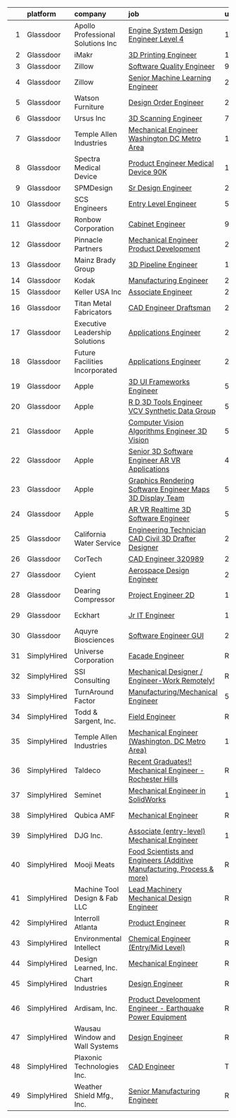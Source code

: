 

|    | platform    | company                            | job                                                                                                                                                                                                                                                                                                                                                                                                                                                                                                                                                                                                                                                                                                                                                                                                                                                                                                                                                                                                                                                                                                                                                                                                                                                                                                                                                                                                               | update_time   | location            |
|---:|:------------|:-----------------------------------|:------------------------------------------------------------------------------------------------------------------------------------------------------------------------------------------------------------------------------------------------------------------------------------------------------------------------------------------------------------------------------------------------------------------------------------------------------------------------------------------------------------------------------------------------------------------------------------------------------------------------------------------------------------------------------------------------------------------------------------------------------------------------------------------------------------------------------------------------------------------------------------------------------------------------------------------------------------------------------------------------------------------------------------------------------------------------------------------------------------------------------------------------------------------------------------------------------------------------------------------------------------------------------------------------------------------------------------------------------------------------------------------------------------------|:--------------|:--------------------|
|  1 | Glassdoor   | Apollo Professional Solutions  Inc | [Engine System Design Engineer   Level 4](https://www.glassdoor.com/partner/jobListing.htm?pos=122&ao=1110586&s=58&guid=000001814742a63db6fc7ac88d8910b2&src=GD_JOB_AD&t=SR&vt=w&ea=1&cs=1_6907c170&cb=1654757959774&jobListingId=1007923837173&cpc=5C70DC7FEE0D01B1&jrtk=3-0-1g53k59j8r0i7801-1g53k59jmj47k800-9cc8684f02e28d04--6NYlbfkN0CAhuD5_VJSGKds9a5niLzxiWOcN_E6D1JakCGF8i00d7F-QBv8m-MLm--V5QlnsBlTqEe5q4wB1Q8lgNSPfhoherc2-sSz5trRBjeEgVZDCs4ScaVYCECG72NB8LsBSHeygEckY1BL4WK6verw6dEyTCDq8vzQ6yGYSRCLk0IXTGUtMDc-0fDnmwokVJxtPszZwQywqmjSJYjTbebVUc7lH-t9c9ME79xTH9VdJ7NcmdeJakIiAL5MFp7CyRYWw5sw5CE21jthu4LI7SEGsy4665DYT-SUduW5TG-DF6DBWjqp-hTE2Xx_thCzfHRzr_0v9DKgQ4FZVsIpuaJ0w8_L91Gxh77JzJ_bKoSMZX1bwe1ObZwCWanGsuUPCqZCFMW64iBGoz7NIPW0zAwQGaP0i_yLGyvQrD71rCS4IqdWk5MMmMd7G4YEfDtvuvt7EwfSwYl2bBgN5aGrxmxjkJ47E3a5d4q0TNdMPxKmJxftVw_bFFAI8A2ITAeJxiWP-CWgPy75zme65AlQvPGHiWKE)                                                                                                                                                                                                                                                                                                                                                                                                                                                                                                                | 1d            | Canoga Park, CA     |
|  2 | Glassdoor   | iMakr                              | [3D Printing Engineer](https://www.glassdoor.com/partner/jobListing.htm?pos=107&ao=1110586&s=58&guid=000001814742a63db6fc7ac88d8910b2&src=GD_JOB_AD&t=SR&vt=w&ea=1&cs=1_fa491a3d&cb=1654757959769&jobListingId=1007923370190&cpc=18E4F2D8CCA3E56E&jrtk=3-0-1g53k59j8r0i7801-1g53k59jmj47k800-09c6de448208198e--6NYlbfkN0Cp_WSJKd_Pz82imZmURPbhd3kYBsiZi4lpMLOH6vOlLMqbuwfEg4rdIwLVDXv7wQuHNay7l-QpVATw0d3KrP1FaWcRrZZo7KVhJQhW81-m-MMfcAf59ZetHKJWxx7h5JI6ZAB2Bz_sejWCa1-Ln4OerU37fCTDWcYdCOhhbBy-E0IeTsST3eS8bG6ZPlWk_gjVR_0mdTIA8P8cS3LqVhiz6SQbQHp7aZcp8nhWbzwWmrGwv1DlqJQdxiNdUYb8csPtlnNOrNeypVO5D58Z2-AGxXzyBuYn9naMnt5fvXA9Py74alaYmfNI9zBbHGlZ1D4R5TmYOX3Ad-3KGLkRDoKmoruUub3kC_zUgSqHmoSKtRnei4WXB4_zKq1u0sTeRi63dgCXba_mOxNF6AOCOJf_uTx2GKTX3DKMI4H59eMv06Q1V-YopUnf1CQQqioSE3noBkzm4UNLinnyq_9QFdxh5olS3XU9MeFi4b4GPCQQ3Cp1FoJ5X-11_YRr6xeNRFMsNjl_nI8AiQ%3D%3D)                                                                                                                                                                                                                                                                                                                                                                                                                                                                                                                                       | 1d            | Brooklyn, NY        |
|  3 | Glassdoor   | Zillow                             | [Software Quality Engineer](https://www.glassdoor.com/partner/jobListing.htm?pos=129&ao=1110586&s=58&guid=000001814742a63db6fc7ac88d8910b2&src=GD_JOB_AD&t=SR&vt=w&cs=1_069651b7&cb=1654757959775&jobListingId=1007903539024&cpc=F41FEAB56D215062&jrtk=3-0-1g53k59j8r0i7801-1g53k59jmj47k800-f94e7cb76e16a136--6NYlbfkN0ANMurRYyPEXg08u6OamUd1Mvhk-zhFSGYIZgoJR86UvYL2v6MoUqae-sD5DnU21voCeehaqxgPBvv-vrK1iUHYP4IrhvIHOqpMsvD-S57RtHKpCAnPqvabcIrSbRSAiZTkezXMopQxpTTHo-RuVqASqzQ6Cbw3QEU4zMjC6LdoKs3E8crLZevTxY4xid8ZUaCmgJ3QLWuJ_cD5MW0K9Lj7qWmn0QDLEDGT-pDoH_19MjP24o853dVEVn3vAma6unPNTrDAzZ5jK6gUZ02lGebuqQQ7JnVaKHX8a2ABVOE4aIT4zdAN0wPsn6Z59Ad5sIPGsqzL15rFAkMovYChjpDZrQLo_Hw36QnkxJCMCHXSpqNMcwg7TZenp6k7XtKVr2z3l_nDMRLnIHOyB070s94l1bNBddD4luovnBLfj2luMC2S1dhRisjC8Bg_94Av1gml2Jvr5lphErhjIKEWoZQ1M6seLQX7FvTv9hbtkljh_HxET-k08R550jvE_sF5F3aNnh5nQUdVuWZ_jbCMQbrUD0cxQZmI4oXCTdIXuAhFSs2BNjGaYxXjcWIC67Z9y6eG5Skw7qftm9lhiLsrv-ckSknkggI4DpNgmCrYf_XcC-cVFznHiGBeg20ODQ2XvS8eE-p0ljxtSXXcsF1luXNYTaZmyjVhe3yldJRZrbqtCzf2p4iONE9Dq39qVlS4Xp6uBupyLaAKk2mgiyx7CEfRJyKBwc6t53HuGgwmMoPsMBAB9AeRpmBGFICEcHcAsVynXi8ghyqfA4ljUcGLWAN9sv_A9pyc2cr0HvQoJ6mV9sjofMlzRQ9bMz6QwMkg5-BqGr3WWEqPztr1rKCJYNI6UNZQexGs_Wdq8yJwba0rkfa-hDd2U53w5FnHclfwnZTu3gMwEyRjKI2K6NvLqViguhwmtrUlrlE%3D)                                                                                                                     | 9d            | Seattle, WA         |
|  4 | Glassdoor   | Zillow                             | [Senior Machine Learning Engineer](https://www.glassdoor.com/partner/jobListing.htm?pos=125&ao=1110586&s=58&guid=000001814742a63db6fc7ac88d8910b2&src=GD_JOB_AD&t=SR&vt=w&cs=1_3462b237&cb=1654757959774&jobListingId=1007926672058&cpc=334ABAF5D42DC775&jrtk=3-0-1g53k59j8r0i7801-1g53k59jmj47k800-f58bb90c6c853c40--6NYlbfkN0ANMurRYyPEXg08u6OamUd1Mvhk-zhFSGYIZgoJR86UvYL2v6MoUqae-sD5DnU21voPyVa6BoluDOKKO4eOqrhqm2nP6t8f9QUM8ccbvWuZPkyP4L3Xg67YwgqoNRre8Gk282CO5XQrI5dJZ52fhQgoWHTf1ATirQYRl1nAlvSQ3jK-NA-luvMdDhryc3QICvxhHXhien-czY23nNDildTEE_MjSFkUK3nQ_QKpMugqsQinei7KW6Q1DX43WFs-CrVOBBUoCmOVQOV6RoyBnbmHsRqHt-vVoK2_hfmMBY-lB05S3kLa9xp6gWE_vpuhU3z6vIDQIKHezzi5zcAEySJcbN0_jvrYs6RilqpGJRiFTUHSsrvCHmGrJz45rhOYxSaq7ZQzoc0OMegRLTKZSIbrtgttBXmUKrTJy8MYbtKV8MCbBTG6MtN-KguvyPLdzrbhyiPlJkvKwizmY_2urfr_mHaLn6L2Aq8F8ANt33QvnPs16Nrxxa-FA2V53pL1kNFy8pVZKwVu9EFVDv4QvQWmrLCjPeRW-hZTlNE7LM-qMMGukmTtgV3lvrOVQCCpoI7mlZgPtGv6YpsVZhuUA0KDDnmlvOnbdJgrk4zCMxLFG9m5rdRllJ3R4Sphi_z75YRhHNB3eKuYM2izm0y1oGF1b2edM_CDvCysAan1EOrIHgLdwoX0Gb4hLBF2fthPhEfVBgd3tjf0WTrsoslykho4vfJbTAx5lFkbCSonZPjO9Y43F4-RRXSiatBw5k-_Ok2UZA6BeAaZN-KBYPzczx4VxxQihuoO0y6DKCcmMRhoCVpKqU2gFPokEWiiiEypdISZn26pdoEKtbyonOASdMqC-yJHvOfDX38tf7UVckOlgqTuzRmNhdJuzhGZYscyW6c%3D)                                                                                                                                              | 24h           | Remote              |
|  5 | Glassdoor   | Watson Furniture                   | [Design Order Engineer](https://www.glassdoor.com/partner/jobListing.htm?pos=116&ao=1110586&s=58&guid=000001814742a63db6fc7ac88d8910b2&src=GD_JOB_AD&t=SR&vt=w&ea=1&cs=1_39638364&cb=1654757959772&jobListingId=1007926250675&cpc=618B7C2C2BCBC227&jrtk=3-0-1g53k59j8r0i7801-1g53k59jmj47k800-57cc4e6d6b70321d--6NYlbfkN0DSK_VrFMGb8rYcDftMMxbEY4AEPMUD_4tNJMwNZbo-LDX9FsvLWh6h_AJ9bXBWYBEXiZ9WVhF9rZIG5pjfBlPeIvBOb_wjZnxFBuVBfqDWljaIxfcvGTBqbdMRxVpFEMbn8zvw9Io_JEQmE_K_GTwgMvQ4vTDcAvniESeR7CUSITdekNhRoId4IS7m3Og5xkvTdsQYyBLgn6R45fODOEFw-Zf-82ZVIEPYILfzCI_ID_YOnFs2F3Vk7Bf1WwIDXFdw0ZKGUdBNI9HFmvcjeqsYtwlHXtR8lpyVzYEmWTzviNCzH1aDkqS6aK1M0WVMWN6oCbBfyK9ypebRi3DGuY17TxqcSxeV2CIDBtutN_W7KpqJfFqv5YBmdFuUH8aTV8gC5KszBxAp6xWBWfMEzPevBMk0-xkWXxg5ksT7_8pxsnbvn7DZeDtyI_V0v_tTMW3SXF0K6b8Cu7DyoDX6hcS9HYTCwugbGu3AfV48tVVo9wYoF6Sp8pQc5bmUhUyte5RyxPIsFBtpnQ%3D%3D)                                                                                                                                                                                                                                                                                                                                                                                                                                                                                                                                      | 24h           | Port Ludlow, WA     |
|  6 | Glassdoor   | Ursus  Inc                         | [3D Scanning Engineer](https://www.glassdoor.com/partner/jobListing.htm?pos=120&ao=1110586&s=58&guid=000001814742a63db6fc7ac88d8910b2&src=GD_JOB_AD&t=SR&vt=w&ea=1&cs=1_2e7ed77a&cb=1654757959773&jobListingId=1007910411702&cpc=59DEFF8D475298C3&jrtk=3-0-1g53k59j8r0i7801-1g53k59jmj47k800-36712c054aa2bf8b--6NYlbfkN0CT8vBT9H5mqECx2dfLV_FONLPDKpIRssxVwtj05Tmm4rA5I0VNOPdM1oYsK66ov5oKLBVr1F3dOtIuOB6Pe78O5qS7-3kdeiHhHDsQDImSgsi0_7q5ZTYglpvtS0XUGdHE9TNCVEFa15f4leObZ2jQiqJvyCjKljXkOtTAHI-PjEAOvll9jQr7m48Hjr9zpFExQAcXKX7bVRQQ2QHZ9HOpe-Ei4n3TTtgIUj34LQuc5UbESMiKmsN0a-K3CwOR5d8kGBKnTtBoy2kU7UW3KT5kNGpRMmY6ahX12VCF_hiPL716H-BlA_TrnEsZpLd6tdEOckOultN0OrjTcBQNGhJ_KJcN5inzlulajJF2s6d2L4ffejK3wYYyCr8U-LL9jcmLnhEUMpewBEk-InAhu4yf8-q2-5JVOlD8qcxD7q99QgByisJiDCin6I7znF_je7ZdwjPz-ZxVj6u6dEsDqlWGb3ndEy9ETG9K_L7I3i6MXJkaNBlpF2xLqbc_PGoGUGt5_ZaMD538mGsmM27ho3io7gHL-YXnWkbZ-p1ILHjyW7nXhvir0IsHYDb2ScB0pN6orzXaaNy6iiD4feipocHTuaIZxinW-NkWYzHBPDT3Io7Tlb7oDz48xpxFZvsc4QBnZP333mcf8SA-VJHfpte-yg3nr-Z6cHh4u1oyq55Mwgel537-lpCUq_MvQ2G_PXfff_NYeXlcafDmebtMCwc_Od4ZnDtADOYTJ1mkIdNdJrmzcFwqIPtgHgZXsBHBQNf3mQmv20yz8TCwqstyJnr5K5xPCrF95X8q-5D4u2ypSdvVMFTB15PEY42h7gZn-HJKUWGwTJesFJsE_7kF_15lz8C9NA15UhSQHdP9NlKhDFzXl34ql7V8p8J0MS_gHr1z7GiimnO-UekVGcdWrtxFrHICQ9Y2-xAgJzFeEEapQySSs-RNOVpXhsfN9vwXCUrLo2EZo_uY_jXkNdC0Hz4lSDmAPuM7WEQAmfalV4Hw83vvOpZZ5bJfTd6WnCDW5es%3D)                     | 7d            | Redmond, WA         |
|  7 | Glassdoor   | Temple Allen Industries            | [Mechanical Engineer  Washington  DC Metro Area ](https://www.glassdoor.com/partner/jobListing.htm?pos=113&ao=1110586&s=58&guid=000001814742a63db6fc7ac88d8910b2&src=GD_JOB_AD&t=SR&vt=w&ea=1&cs=1_c5227a3a&cb=1654757959771&jobListingId=1007923160690&cpc=DC9BC4DEE5BC1459&jrtk=3-0-1g53k59j8r0i7801-1g53k59jmj47k800-4263b12375413b4e--6NYlbfkN0DsBOlmEAMqZtav1V1WKZO3RUElpafjggtWvxyDQ3xFSh1wBRGmW-tFFoZuSj58sOxwaUkLQ8H_dTRuo5ZsusxG0FGJy5Uh3Pl9qRjOLaowRparPRD0uMvBjQBNz17WRmBD7VCNSwbAMPDYDO-YXSSDvHPq3zktiHxjjZAIVhoEj9Udk5RW6_9OYFgnpStPzsPF6bGeZpAGuajEGXw5ANUe-eN6qNd92mSeMJiFNX900VTJ6v7Az1gDmppJ7uVskG-1neeKfpE2m-TJdhB2FWsVFq3nmdRJFDdpGGv0ygX-89vkT4xItKb0r2t5v4hHBJdIsADjURZ89x0i6RuAeEiX0VWIwPPEA0cZbbMfLAs63CmmFGr2rhS7BZyNLb1_v-xFyHqHosXVKSfvHwSmJvwhEfvzfUp13cQzQvNN3-FsoQh3nVFHArXVMs1UgqNs0LDKrko90sRi852CIPAmBqmzTPstPE4tL_BSADudp0T3cq-YGynE9Bsb9unCKSgIRCN6eWoGhwM4nAOnXt-XgOGo9fPWSh-R_Sc%3D)                                                                                                                                                                                                                                                                                                                                                                                                                                                                                          | 1d            | Rockville, MD       |
|  8 | Glassdoor   | Spectra Medical Device             | [Product Engineer   Medical Device 90K  ](https://www.glassdoor.com/partner/jobListing.htm?pos=118&ao=1110586&s=58&guid=000001814742a63db6fc7ac88d8910b2&src=GD_JOB_AD&t=SR&vt=w&ea=1&cs=1_509cedd2&cb=1654757959773&jobListingId=1007923646360&cpc=292036AD7E8A5303&jrtk=3-0-1g53k59j8r0i7801-1g53k59jmj47k800-ad69c92ca1dcdeb5--6NYlbfkN0DMCwizKj0JMD36N8zotq20khqN35Nk3zY7NukoCMi3Lq8erXQjs2InuNmUldzeU7jRE3hm112ZJM6PDJHvZEjNcFKCoBzZ4WPmDWek9z36jDCwXKEjzg1I1gVOHqXrPyHhsIBypoX1voztqcLR5B9Uikas1txyBX3TskIU2j8qWhhJzaApHe11MWLee5zcfdbVhhqnDk1Pg1eLtOW01MltP9tyFCIU-QHakWwGuIGa9TDwDLppAgcvQxhv0pJARA04OeX-eRD2XBqGaii6TfTe5RwrYMZU_wxKj7pI1OzpprnnTT01PUiPy8q6-V5vkooODyJcPU-TikrpGhcp_F1X8f4UfgXk_mwwbUofh2PFH9IbvXt0Cwxk4PwkGM8CGjASCa-UPzeBYvXl5kuVMPbrHEqrjFCy87qCoeLpy_9kFVxycCIE_trxYVCCd5GVQ6CdL4wT8TfT-SuwcabZ7oEa57dvU0C02I6SfA8abD2UX_XVc0N9adYGrwjsNt7B6l9Xsh9nIKGOUCdoBfn3rQR3)                                                                                                                                                                                                                                                                                                                                                                                                                                                                                                                | 1d            | Wilmington, MA      |
|  9 | Glassdoor   | SPMDesign                          | [Sr  Design Engineer](https://www.glassdoor.com/partner/jobListing.htm?pos=110&ao=1110586&s=58&guid=000001814742a63db6fc7ac88d8910b2&src=GD_JOB_AD&t=SR&vt=w&ea=1&cs=1_33013c23&cb=1654757959770&jobListingId=1007926171705&cpc=783E0929E0928ED3&jrtk=3-0-1g53k59j8r0i7801-1g53k59jmj47k800-60d5e291bdb3368a--6NYlbfkN0DStuOxfeU6oMr8HWv8ZsY-oymFjh9xWjVYq8dh0_h4YnTzMdR8dgKyKHYWMZ5s0EevuVP_NXEKdu6azpDF5jjpFbPySv_3BH7_hYJoyRGZRRQCxInpNzxGCkDOW4cVtGy6sQk_vjwJZ0eFzNYLQyvb0A7ni_MH_yNRYL3FYb4V1RktRbKpAXnhz94O2gz99x2Ov8WAYNJFnX0cUkJFbR6CUqYeFH4S_rnTkoguma0InmB3uGRKJZouLsxEwYBAkLn0pST1ADOpuUvtm13Rd1CElBK3LustfEFKQg2MYKxySXUF-8WtaEtBjCyOdGvSfMWDfYvN87SKWSKoS6dfBilJKY8blbdNuZlYA68shniQxVB_YPdpR9Vbb9ZKNQq1XMg7ur3BQkLOtsmnYPtFDRTmIdC64khqWtIO7Ss6u2X0mrszZpZXNUJHsFoxeiei5BPNw-fpo6ZhEBcoAwpDUMN8uYOIudw-v9nGvLbGnsGAWaKw-aeYh58tM1J_Nt9U3zHctqfL-0vmuw%3D%3D)                                                                                                                                                                                                                                                                                                                                                                                                                                                                                                                                        | 24h           | Orange, CA          |
| 10 | Glassdoor   | SCS Engineers                      | [Entry Level Engineer](https://www.glassdoor.com/partner/jobListing.htm?pos=117&ao=1110586&s=58&guid=000001814742a63db6fc7ac88d8910b2&src=GD_JOB_AD&t=SR&vt=w&ea=1&cs=1_f62ea063&cb=1654757959772&jobListingId=1007916211976&cpc=292036AD7E8A5303&jrtk=3-0-1g53k59j8r0i7801-1g53k59jmj47k800-ea24abbcfbcf4c68--6NYlbfkN0DsVOnfHk58DoDe4LE3ddxU6c9uWBQgMongk84L1s6L8McyjNsBfzKoKT2unlXHVBI1cdxP7L7vLYilYZ8jWFjF_uuHhbT4TZ2HIbn5uEt5H92ObtqpAygoQ_qa01leCzd5kZ_d_ZTtIGrNIV51FSw09kGJ564vM64meOl9Cz0iw06GN8vgLsEYptRW6ZbDgLHLf1k_78PLAigMAWIDnLcb1StYyV8GkIFaJZm3cfR_hPuuLuY-paAF81x3YR9AVXz-pNU7TAG5d3qOeVe92tm2hYR67oVDT1md7muTiUxzr3KzyYwthTaDqhgypuyiifiQxWpjPg3cYtF6Dkovx80eYG2R3WsN-iedmysCYplE26-DnQCClolMS4RNwI-Ol_flShdHMxt7_3Jc1FUXntTu4JjR3ymBwCrBpzznx46M7KV_g4eyucBRL5qMUvZb8yS9iUiYEMeZ6nyxhbeY25lN_mrVwpnTIVcMuGaxureYMk8tpSSQVLgTJXaTaZu0IUrYh5tjK6tHtw%3D%3D)                                                                                                                                                                                                                                                                                                                                                                                                                                                                                                                                       | 5d            | Suffern, NY         |
| 11 | Glassdoor   | Ronbow Corporation                 | [Cabinet Engineer](https://www.glassdoor.com/partner/jobListing.htm?pos=101&ao=1110586&s=58&guid=000001814742a63db6fc7ac88d8910b2&src=GD_JOB_AD&t=SR&vt=w&ea=1&cs=1_4c0fcbfa&cb=1654757959767&jobListingId=1007904401669&cpc=DAE217B024645DF3&jrtk=3-0-1g53k59j8r0i7801-1g53k59jmj47k800-e2749555046db0bc--6NYlbfkN0A4hgeKHdLyHgzaskNEvl2xXMVaueUT71iJOYpLYISQUFvRYNkZjTydmzYV0jctbuHXaEbDOwiOG65V2VNad8H7kDyfM_R0fsCfxTX4zKNmmVIKSK8zQ3ShBnXwaBYqpew8GRZE4AYwH7tWOGHLR83Lg5HsHIcz_TQ3DhpG2oYbfKIy_qLJF0Qf2cKS4OYfMLE-8w_HraBcVQ3ROWTSREbEiewB-RsMvo7oDwMMso3Emupb8DE8xN3GUr-fzjMO9ozceICvmfuL0mm4_zWaCrwo9EmrjDhsHNvfgjvPSD3h_Xc6MxpfXZhCsbHsgP-lHEkykdfmOdTW7rAF2UjqczAAdqfy-z7KTOpIWe-3W6YXP2neFG-rcgp4OxxIDYl8KjXsCcPR9uNwx_dkmyAc3QiKcgu3Lb1hcqdHvjZpC2sW8MHVbY7uKxWDuo0_QsIqLe9xbvt-A3-A-SaCCLFUpGfDrCTR2uCF7cyc7Q0LJbin34YIP4TVeeOjtW-E4DJMWkTwBD7k3Hrrtg%3D%3D)                                                                                                                                                                                                                                                                                                                                                                                                                                                                                                                                           | 9d            | Livermore, CA       |
| 12 | Glassdoor   | Pinnacle Partners                  | [Mechanical Engineer  Product Development](https://www.glassdoor.com/partner/jobListing.htm?pos=119&ao=1110586&s=58&guid=000001814742a63db6fc7ac88d8910b2&src=GD_JOB_AD&t=SR&vt=w&ea=1&cs=1_3dfc579d&cb=1654757959773&jobListingId=1007927787432&cpc=C5F9C09AE97B3D2F&jrtk=3-0-1g53k59j8r0i7801-1g53k59jmj47k800-4c75e2ced97a4e70--6NYlbfkN0BhdO0Ncs0_rZX45kaA1IghdSc64QuX_nVTEEikuxIZE4gW7af1ZR6G5H6cy9DimTBA_FO8hoqAPWYUtnebZ7y6KO21CSgiQkimyb_OJwcHNpKlmX5sXrY7_uHtTXrZRaOtjmf-SZegu5GTlTrojc6UTEllAT0nzIvE6kCBu8Tk0D4yTUtnITTeqwc5DJ1yWVrHpEDVMScH18jVdHLac3yscvCZsMx_3nJ7a4WACvUwz4ixZdLHUk3QKNzn2jnbVPMsk6zc4tS7H-i1mvKB0lUM_Mw9O0t0Qo8kcrWsHPwR6DYAsIh7kqpjuYpZ3NePh41tNDAyd4rjsQJjZwk3RiPilpSu_ddM4HjVR_-G6R1E1CPtkfUy_kkdc5v-onM36onOLD_25d8FYDPOMsqAQ106a54TBYi2hHdVLz0_Y-zYiz-NMn0OSx87E1rjZz-R8LTjFMVMcCd428qIiVqxGxNSoJQCH40GWHtOwKBkQZePGPRk6CnbZN-db-RDdFmqYVQW9YwMd0aQYx6rtpUc4VUwN0t451EbxAGZrkDHaWNoDC3AwedSknH6UfH-pg9500BluM0dplf1DvVFLWypdRJ6)                                                                                                                                                                                                                                                                                                                                                                                                                                               | 24h           | Noblesville, IN     |
| 13 | Glassdoor   | Mainz Brady Group                  | [3D Pipeline Engineer](https://www.glassdoor.com/partner/jobListing.htm?pos=104&ao=1110586&s=58&guid=000001814742a63db6fc7ac88d8910b2&src=GD_JOB_AD&t=SR&vt=w&ea=1&cs=1_644a35a3&cb=1654757959768&jobListingId=1007924023769&cpc=F1339989C5CB8906&jrtk=3-0-1g53k59j8r0i7801-1g53k59jmj47k800-19e69a8eea02e56c--6NYlbfkN0AmBvT8mmb9xI3Fj7UxKkF4Cq8RZh4Va6i5lMeIN2RcgGASh7aFhimwCXUNgOpzN1fbJ1oBdpr8KHMtR0CV7Zq2RullAxWIL3pE3BDWV59ENUqakRDszZixYKhBkXpnqpQvqe1fgrLdNWUtqdFStxCtFPy6Wabm9-W5fOxJtdZMS8_ygq6xyQ55hH7eNBwfvRro0OPEnXoxhiScivCAUTWWIfWXKaPKIdfcHMS5lfsoBzVaIGlaZxThEtccZBE5VXVrbT3GhPOaideZVe2d_obsJYggwOZfbRF2usYk4OCFhl6ezZhSNVl8oLtV3ThoeWof4FkiWEJ2E41Yb_fFzuKmGik4u1vGkg1ab3BSp_947Qv-NqmaXrfBBMH6id5qFgnTfuvepPyYAuAyqrrax0zQ9be5nPdRUfX-ivl4Zg9AJ_c2HtVxM5scBGXfA5-GNpXs3frJMJsnOAnbKmO6474kaxYhCUSEFmqLzWlJYd0SRM4UqVSclO_mJulP9RhHFZ_BMLZfUD1wEw%3D%3D)                                                                                                                                                                                                                                                                                                                                                                                                                                                                                                                                       | 1d            | Remote              |
| 14 | Glassdoor   | Kodak                              | [Manufacturing Engineer](https://www.glassdoor.com/partner/jobListing.htm?pos=112&ao=1110586&s=58&guid=000001814742a63db6fc7ac88d8910b2&src=GD_JOB_AD&t=SR&vt=w&ea=1&cs=1_92d9e31d&cb=1654757959771&jobListingId=1007921384910&cpc=619322B613A5457C&jrtk=3-0-1g53k59j8r0i7801-1g53k59jmj47k800-76610fc9b402b4b2--6NYlbfkN0DrsfItqWdYPH9HPeJRPsV85vfInk56DfzcaYqHqFIL2yBJAWlDWcxnUNgpe8tAx5QFbPCJRszaEBULUEZPTxtGNxRm4nDXNMkt78WyoQnt4APiODceaQLbEg0nF4tEuvdyooBSotwYpEhB9Z8ccDhe9pGOaVRzbDtUoWQdO5HNEprVO3MQWXzLmf2DQeLTYjKdBK6a5FGZW-hk8LVj9I6lsG6RVNI2EwS-2MG-PAGtA1jes3khkja8pZg7IhWtPjlu5TUHqBWFtxbO1nk1pFkAlRUhLfMfEdHPV56bOdFclVrbUV9MwsnXI6PoA7a3NJQAtD21FLTj3E7hnAGprHDBgTwX_mOnfiId5tEgc4vYgqlK2KCdvHrnBYMZPjKTk4VHLkewCt9kSVmpWPAXFOuEUdNd4FLdBZoOJyZHEV75vxU7sbbdmbX_rITotPux4o9FvF77f2ZHVa7Z2E3Ql06V-AREwxJ0iTc4W-NOLD74n6EBAoWh25p87bqeOpWnaUi5OrDyqvk7Aw%3D%3D)                                                                                                                                                                                                                                                                                                                                                                                                                                                                                                                                     | 2d            | Rochester, NY       |
| 15 | Glassdoor   | Keller USA  Inc                    | [Associate Engineer](https://www.glassdoor.com/partner/jobListing.htm?pos=103&ao=1110586&s=58&guid=000001814742a63db6fc7ac88d8910b2&src=GD_JOB_AD&t=SR&vt=w&ea=1&cs=1_325900a5&cb=1654757959768&jobListingId=1007921506798&cpc=10BD6496059F2A9F&jrtk=3-0-1g53k59j8r0i7801-1g53k59jmj47k800-b6942bb35db5543d--6NYlbfkN0CNayYzF1mBaI40OgT78t3Q2d9IxlwDzhsYR4HK7epYUdjvLWW94mgjvtYJUqIVBt2umnPkH1mdwophiUsqp6z8FtSVS1vegws7hzzUGyNl_bR84yZbDM0HfZKMRekEMsv6g6dHNAF6S1H9kw_pjMDguLZlLyWA7WufZFEIaZtfU0IaAYUCVNWxCt4QLz8Rd20svaj6Mgv8iFBIUbHLfN8Yjj48Y6VFFtLsl3XDG7Youa0-z1oJNeJbbQigouk1JUqSl8omohRUVIhTC30ageM8ZA9YZDh9r-9dERo5LbTvPJOxECfbctv0NpaI76KY19vOeO8vnxXBhF7gbmcpfOjphxTE41PQCkeKYmMBcN6yEnBSW_YYOViXCOxhPd0fCmPTzzrT5iodi-71B3Vyja47WULt-kiJWz_kK2HHbuJ1ne7Uqr5zYV7GkyAHiF3q8LcqOEbM8jsKeBQ86sq2Z4iINB4FVt5o8B3jqNXkgbKQUHVGDvW3Dz-gOC5uxJoHAnc%3D)                                                                                                                                                                                                                                                                                                                                                                                                                                                                                                                                                       | 2d            | Fort Mill, SC       |
| 16 | Glassdoor   | Titan Metal Fabricators            | [CAD Engineer   Draftsman](https://www.glassdoor.com/partner/jobListing.htm?pos=102&ao=1110586&s=58&guid=000001814742a63db6fc7ac88d8910b2&src=GD_JOB_AD&t=SR&vt=w&ea=1&cs=1_c978d72a&cb=1654757959768&jobListingId=1007921412847&cpc=F08620C9EF130AA5&jrtk=3-0-1g53k59j8r0i7801-1g53k59jmj47k800-7c903f19ec5cff60--6NYlbfkN0DsBOlmEAMqZtav1V1WKZO3RUElpafjggtWvxyDQ3xFSh1wBRGmW-tF9JrJxLo_LSzewO-X410qbnP7gHcGjnQXQD7PbaCJPtHYjg0zMQkbpKBzUMqWERtmzt1qHVxELrOB0Ujjiun6m9z5ckSYSVpBT9D-KuFi-T2nDh9TuErCRJbCZud3wLMgUBqDj00RboTNE3XmnWL6vC2DsUJKCmi2ovPkRFaFCpex1DHhH6krIBaJQM5SjfE3KyQOlXySxdQYq9dqG1FDiiqsdSuyWrZdjJMKB4O7asY5lgZgsViKFAuKdvALchkKD_LPb2NiJmTJtAZgJtzQLb8Y5dBGDdPOVTaKLk59VGukqA2B5lEZTQ474soWKoCK-CWQ2wc_n16yifqqQVP7H4MBvoLXJV7_uRGSIhIXNY23-C0DtgjBO6wCMFc2J3tk_Q51Pym00VfQnbzr9GFchgQ9fMx9F58MdIbuYuisbcXB2NneLAnVDFx708gly--TmdHMC2fTn7je547o5YX0hw%3D%3D)                                                                                                                                                                                                                                                                                                                                                                                                                                                                                                                                   | 2d            | Northbrook, IL      |
| 17 | Glassdoor   | Executive Leadership Solutions     | [Applications Engineer](https://www.glassdoor.com/partner/jobListing.htm?pos=109&ao=1110586&s=58&guid=000001814742a63db6fc7ac88d8910b2&src=GD_JOB_AD&t=SR&vt=w&ea=1&cs=1_b91db5e3&cb=1654757959769&jobListingId=1007921068268&cpc=FFA730268E216A27&jrtk=3-0-1g53k59j8r0i7801-1g53k59jmj47k800-510c30ebd45eefa3--6NYlbfkN0B1KNGiwQSNbLCryb6AtvL2oE07l-zvCNKPc3E9W9Sx_6IJN00R-G3n3MNW4docgq1X9SQ4mvPWVkTTF2m79LpZoFdsPZB__DzvdP9auICBfLn3AxBR7_h5KG8s1kgXmapN5J4DvqDiZ-vUys7V6qG086She019SvmsOex-uH41X62KMqfzFPn4HjG-OiEXrO0p05IbK-1Hb6OhViOO_yUSZkqlNi_TFraZl8jPRnmt6BkEYFl4pC3JedfOM8X2Nf02NqSXCHlwRKncr6yJ_8V0I7VvREc6lC_08qMs783qY97fN2VfB85SeWOv8ZN7LrqiZbpkWXXsc7-hWw1VqmNSXoKxQWVnqOBO-WXp06f5tpUIhkm1OxRFcAZ2ayEDVELbrIgVle2NanG8gGpUOdSpDhaO7WRSg-Y0lCzU_H6YB1SwFar2JYVGJMpZYtHZ8lSXGHOfL-C8N0YP0gHxFj6WKut_bjXjJwfJulhoe2HkIQ96IfBEtBIKYwQLv78Sds_8PCyNqYtymw%3D%3D)                                                                                                                                                                                                                                                                                                                                                                                                                                                                                                                                      | 2d            | Yankton, SD         |
| 18 | Glassdoor   | Future Facilities Incorporated     | [Applications Engineer](https://www.glassdoor.com/partner/jobListing.htm?pos=111&ao=1110586&s=58&guid=000001814742a63db6fc7ac88d8910b2&src=GD_JOB_AD&t=SR&vt=w&ea=1&cs=1_15ddd3b8&cb=1654757959770&jobListingId=1007921620249&cpc=FD0C804CFA90C8E1&jrtk=3-0-1g53k59j8r0i7801-1g53k59jmj47k800-908f87d7555742bb--6NYlbfkN0CO3DEfAY9A68AIVwcxeRGvQUfeLcLgbZIyCfLEHxv2SWGKfgJWTED4FsCtxAdAeKiyNhkmjukfjW3mp-_ZOg4b1kmhM887bgPNpmsEpP5Vuf0luncHxEAgAR-fXPJHSd_gTOLlFW13XpmCQ0cBS3jU2iZdYbjtKUXiryEk8qSUXfpGmoFH61Y2NNr4e4HJud5XfE1Iy-ZJbYv1V_qvw8NV7A6vR611Dnt1W6VUFcAusjA7C0ouhEKgq7eAtw197hWhz2LkZJT-xQ7SjpzZzMcDn9NEbElaUAJ702eSpLZ4QAMBZFORLCadLu3Esv1HqNM0fzRe68Bx2Z-9fFEjNfS5iNYv_kD4fo4rBcbb3vj-Cv8MTVuXLelfXlo_odqKXj76kSihpigQmNXskRulkXISDBY9lUsNWQtvl351XmVGYq3zE5S69uExxSjZk4gs79SDacN7E3HObiMbXK_rnMDoKCd_Bdw9ePGanlL7jzsaOpiA1C5A13MNfvn602gHMTI%3D)                                                                                                                                                                                                                                                                                                                                                                                                                                                                                                                                                    | 2d            | New York, NY        |
| 19 | Glassdoor   | Apple                              | [3D UI Frameworks Engineer](https://www.glassdoor.com/partner/jobListing.htm?pos=130&ao=1110586&s=58&guid=000001814742a63db6fc7ac88d8910b2&src=GD_JOB_AD&t=SR&vt=w&cs=1_171fb953&cb=1654757959775&jobListingId=1007917019424&cpc=654405A9B1E0A9F5&jrtk=3-0-1g53k59j8r0i7801-1g53k59jmj47k800-430057be430d681e--6NYlbfkN0BvKrLyj5gPmtZO9T8euul8TCxuuKNOtzRJOomxnwSEodTz2Bc-sPZlbtkML8D-m4p0JTgu20NFrT6XaDiD6Qqw3kqcTubRUII2fnP-uO3hY-izbvOdDa8glwVh0bHg3V8T1-1iHBdF5yJaK6Ht2Gkyv4tNfXVp8Hy9SJ7Q0e-DlHJcvzIAU8a6AyJtRwmEy9nugRzwUjtb5I5G3LXDsknHco9bXuCi6SE3lDCJyEV0x_d3Eo6PU4EnYDGN4rTEMbCZ0ImRe2hIiThaKr2lReyAG9axB_RjybFT0WhBqCLXmmbKKSnROdF-Yw13sKG448xf-zEKVZ7utIx4qSGpPtLU-O9AwDeFujefVAzoBhPTKyTaWIq_fwiSm_M-kamwLg3MJeiXzMuNIlKt401Wm5pXk9ZgZ08rp5jOxcZaBH4dm9GmRuu1_FZbHp391IAIT9mlc1ojfMxRFEJCALuJpVssXYQbzZg34q5dhHPEhGGlbhCtvqNCt9aYSQbPMCX6S4-Y0mGqCAIOZBx44k_A54UphUXq003wBr4LuAzWZSNoZLCWNfWfdDHt7ei0A_8cgBpA8gsMWWoE8vE1e75YE7RunjH0rixzvhfcUTyRhlefEmirZPW-1Juz0A_-GzJqNuZ0ZZR_1VxjHyqGoatP-ZHJpTIi-dab44WPWeaduLwDr-PVGqy8llzr3PlbDiXmusqq_NMzXIroRlwBwA0ExgUSYwrZyj-ehh9CumXvQ2rRrx3iPKcUGIlVwRJP25h58uYCWy4yMw4Q_mYYbm_95XvsUkW12aOeYzpTRKffj397IeMNOjJDtHf9prZGIXgfxKDyUdH88_fnKn-z4QEXO4uczakfQ74mz9pg4RfYIJOobQb4YwIlP3_vkPPz8EhgH904-zs-zfLYde38s2B3XTIAM9qltX6SUm_RtpHPtI8KYMNDEUJkk-2eCS26HpGc2ZlxdJIZvy8YsQ%3D%3D)                                                                       | 5d            | Boulder, CO         |
| 20 | Glassdoor   | Apple                              | [R D 3D Tools Engineer  VCV Synthetic Data Group](https://www.glassdoor.com/partner/jobListing.htm?pos=127&ao=1110586&s=58&guid=000001814742a63db6fc7ac88d8910b2&src=GD_JOB_AD&t=SR&vt=w&cs=1_a0fb14f6&cb=1654757959774&jobListingId=1007917015737&cpc=FAE5E775D180B2FB&jrtk=3-0-1g53k59j8r0i7801-1g53k59jmj47k800-a1f60810ab0d9160--6NYlbfkN0BvKrLyj5gPmtZO9T8euul8TCxuuKNOtzRJOomxnwSEodTz2Bc-sPZl8WPllYOnI2gKGmARVlNo3m29rSxfjXdLioDmoKE2AknrPxFcjKCWwuxrhnJxw0LyuCrhpBMZxBFvpiZAu6tr0nzo0lQci0UoxtEwM4oAM_3lq4s0JdO--gRKlRv1I4cb0oBC26I0x2XqrN5CmwuEgCV_vuiaTcTbjQ5PQR14hAsh_TmapYUGVWYV8RWOGvRqJFrmSTbSItKJoBPRGnSUdy7OESnxEW4yrCTiHp77CFNKLE9oCgTVLrSgzOu0S5ND6PRR2Cn1jphCsZsfepaquTIuw2jfeZTex8bVUbVARwX5QoMCOHGT5ibCF_SgNKZltiOgM7tdHpW5tDcsA36pZBXmQhlseFdO9myUdAM5wcIK9h9IhgldKjhGzY3urhpIoqbtaksoro5k2yy_hn1zhv0OJWcJb-kp6AjDzfEjMztPX7fI2VDb_KPibscgUEgdDnFqrneowrH8J0Rojx8x92jx_GWUQ16csvxpLgfpfBlvxkrxGsZMD1-5bSf2BD0bJZm8wIK9xRgrDQuzlTr8Kp_sEFF_W1-8TqC-ZZErD2R9euoXhNZ7HRZ8R7_hMSa36pupwBLsmCEK1CaGYwzNeMg1vMG1iQZI0x-NF7AXeCTgZZSy3OZ29jp7ckxBT6aG0vjiAapczH7MA8Xo8bX3IqAbJk78js9aVmidzPq_GoQpTejPCsR8nqni1jB8AyBTCFAwdu610f14esZyGGj_9fFQjnUilPYbUHEJ8Ly7leugE8KaD0wBhupwEzkNWo1RVM4msJwGok8x3MR-HOZuoCSMg6XFXHdiUEc2L68aodTWJbzsnyoSIsdJLwGsJrdgBX79cyKe4Zzc9CxCu9kOp3Szijs7efGhX0iQj7yn7sD3eV6QPaqMAPDxhTIKSnreL7shF6im2Q0YpWhl4uYHv2HoDxqEWYRuzgeQbDNHQHcaE6OKyhfNZw%3D%3D)                 | 5d            | San Diego, CA       |
| 21 | Glassdoor   | Apple                              | [Computer Vision Algorithms Engineer   3D Vision](https://www.glassdoor.com/partner/jobListing.htm?pos=126&ao=1110586&s=58&guid=000001814742a63db6fc7ac88d8910b2&src=GD_JOB_AD&t=SR&vt=w&cs=1_9300e2f9&cb=1654757959774&jobListingId=1007917014184&cpc=654405A9B1E0A9F5&jrtk=3-0-1g53k59j8r0i7801-1g53k59jmj47k800-897d4cfc4416944b--6NYlbfkN0BvKrLyj5gPmtZO9T8euul8TCxuuKNOtzRJOomxnwSEodTz2Bc-sPZlz8WNnvX-SLmWVaqDy2IThpaxFdMkL7928-zwcDC_bblhBY543u8jPqE-M-k2p1tlq1xRgWu7gkf7oxj_0X7hbBnN14UVBXZJCkQI5c98EVoFUZHzVLtmLzaR8Gss1Ore_vfDHKo2Wd8P0-p4oRG7APS14h9jWZrGZ3xA7tVmEwMEdmN5RrQTiTGMczouIQ3N-luUA71y7wQLblgf1HFYEQkTMrY7I7DhtjnOuZCA1N0D5KzrWdsYKZKnJ-vvRk-aNXuxtmDLiYSsT7lr6cc7TrPSoQgnidQBR6UWOd-gh1UbrQ-ZSPeqoDXXFHdcMl8nGD5lhCkCeVhHQKAu6yaXRMW70PrkwUsPy0JLxgXvsTrzMQY2mAxLaV6JdcrC9x3pBNa_dyCPgygtoGXjBRT9mGve7jLJsgoYHMq9_yyE8UrAdh9RxH72G5up4JsCnqFtG_pEebA55tmAjFyyoyPRew-asPL54VXxNOnxFA8Up2Ggdyb3FSTtqDuUMMaTFbst9s_TkIqL_uoMSMWpn8GQepXtNVovWGSenvc288euJ3TkrJMi-shhrD893g56rLSBXK4pjcgE4k1jIkeDgYLhyJd-rEQ3CqGJZnmGsPHnJYeTJDFPL9kBIt05Zy6VR89wH0aj1-HilC7KfGbVVJWDg0gUsEcBcJDJeM0HW2E4axT1PKIpvmF-o3wOjeRZAIZm-f_ypuuNMmGdCAC7PiGQwmBe9NQmk6Y0-2pgAACYbJG7s0zFRuZSeOuCe43HNol3OWA1UrDN1RZgRXD3u1ddZ43mSToWwFA6x8HwUiCWIXP8xJs02HJzxdRZysD8kXb6SI3Q_NRQYVxwJpSdwdKHNYR7Zj397E97-gVvOgOY4rVThY5TgZwROzK7LyQ08feqdXhfghZ2FrvAAAFgOElXaq4EhTFngg09yqetUVe76TI%3D)                               | 5d            | Seattle, WA         |
| 22 | Glassdoor   | Apple                              | [Senior 3D Software Engineer  AR VR Applications ](https://www.glassdoor.com/partner/jobListing.htm?pos=123&ao=1110586&s=58&guid=000001814742a63db6fc7ac88d8910b2&src=GD_JOB_AD&t=SR&vt=w&cs=1_9494739c&cb=1654757959773&jobListingId=1007918146486&cpc=654405A9B1E0A9F5&jrtk=3-0-1g53k59j8r0i7801-1g53k59jmj47k800-b4747d358a4811ab--6NYlbfkN0BvKrLyj5gPmtZO9T8euul8TCxuuKNOtzRJOomxnwSEodTz2Bc-sPZlbtkML8D-m4ouKCjOZjRsbEuziDGYbx9XRR1GHyy4R_sjG4BYmKOjvHcNs6Hc7xHHaGH4gTu-HGNGKh3p4nSq83MAABDT1_fTniPT4D0mE_hTCFY37ZMDXHm9byO6BaKF233Gm26ugvyvJ-uki6nyVbekVcTj8AHUmWD3oMhK2uzDUM46Mte_AxJvk-XQlSSeo_SV_1AZ0ujxkzrgcWekQYFjZzXjEt2F7CikZ-T_7x31FEWDa5sobl4peOFGEZsk547wp-UCGU3JM4gx76BwxCvuUSmXcjMmwanj-aoPsJ8_2JKN4RI_LxTTzhvBaHGhejfBAoIf6n24ID6K3lqVAyJ_OqYJzvCWfGZCYkRoGq5-5bMQDxySLDSdJK_oiWRKiaXwKY-ENRTyVcKODVdCmVcvWKKGhMrJmJWSTmhYlpVJagqBoow5KDO2PBlPJsPwinvJAJ8zScAk5nMWa8TjZYGX87xaXzrSIJnG0DnDj1dHu8rAh3SKHJqnKM367FTGIOCZ9eEqaRjMB0jYmSKEBGwlEi7YtXNOJ3dk-2mtuXAaUGLxE8mx5sydsO_D99nVGenJNEZb1BsxWTewxYxhIdo36WSQtQzbTshj90H3x9kfO1KeYDiknrFa-BNs7Mqf9CdREYmUfrsHEQ9NgY-j03L6Z5byTsfP-FdCtpojH65sVIyj4tfv0aLs_tzESdVeP6bi_BbPXEX_xFw5MY3HqxDdb1iNGrPPn-8x6r1TiHNSfayicE0StwtXxk43oC5zNPr8WmNY2aT7-gLagpoo4bXdm6fue_KIqPZ0ORvgLphVhuIaau2yW7MzTph-LFOz45XqQWVUmZDtxXtPH9HH7XHLGZPE2Y7Hz2SHhaTEh9-djZEYc1TUvnKCZ2PtBdo6etlz0pMciIPJ0n_Q78i3MNmFZNcwaZ5TDnYBqAxnfMJnj7Y9es-_NA%3D%3D)                | 4d            | Boulder, CO         |
| 23 | Glassdoor   | Apple                              | [Graphics Rendering Software Engineer   Maps 3D Display Team](https://www.glassdoor.com/partner/jobListing.htm?pos=121&ao=1110586&s=58&guid=000001814742a63db6fc7ac88d8910b2&src=GD_JOB_AD&t=SR&vt=w&cs=1_22a64063&cb=1654757959773&jobListingId=1007917013520&cpc=F41FEAB56D215062&jrtk=3-0-1g53k59j8r0i7801-1g53k59jmj47k800-115730a672136782--6NYlbfkN0BvKrLyj5gPmtZO9T8euul8TCxuuKNOtzRJOomxnwSEodTz2Bc-sPZl29JElYHfcoRu0fPF_ZzN6LV7MEA242MqM2m5Mg9WWpXRGuQI3ozFHZhQ3O1--k2_cTrL_vgxAdhN0oVzPkcAPlQKGdbjiVF5sXBcCkXUmiuL4ONRk1OArWsARFURRGVfxolRoBJJ8KTQcmRbwKzKViNleUKsA5eafnzwtb-0tqCp61NFj_KZVcg8CAw_qGoVQUc99BCPelc498L2nVwEfOjNHxzG3MTM9L_DknTS5pXkYEO5R2T9KJyfqGgGcTDA4f4QCXxlOj6Ef4uY9vQdjBtFnX6Z8fb84gyYQ4E7JEobwKD7jSIzNO726UZ7PtcPpACuXpGPytRlrPjGIdntsS1qmb-eET2DVlJg05uK1VLsMfaKi1DwJycpTEFR-pHYI8kfH2V3vzS4EnAaRa9bPRmW7bqsKfAdasgBIGsCztGnqcpx85Q1f6Y7JoVgou-3VWzCv2-1u_xt3kObSHiY_9jlouKmf2d0BSjn3wlVBOCPhZMbFRhPHmOy1RrYTjL0T6vN1y-3ITo2z_jaRAOHZB7BNCZT0hCUMZOdsQLLf7ncy-tqaAeOnN_h-IW5e-i0tCeoKMkQ-dFQ2Cbpzuys25owydwgCa5xEhLoTUgT6zn0VkAm_tvLw0GNSjSNr2Ib-kFX8qcn3_4I6Zc6WoVQwymUTf8LjBLAMm8KIAC0Cn-cf-7euGdtymZ4vAYAERa6NB6ddpY6pbBy-JDM-kVexbubawlbNtwwyfHJUenLkUvscmutPFjJ5J80-mhxbiMoCmwkcmoVNQn2KX7t4-DjNI5dN3mpdKGvkPx8uA892-WXMQN-rr2q_1I2dHaLzMT-5kNavMqWPOlyLQA1RHNszkuDBWaiHEQ2mRa18H8RYOQKJ6OmHucKu38xGF25a1UgNmhhbKFGJYAUp1IsjcK6DnBbwwGPfj46OfxRadwzXn8Dh6sNjCnnbi-17mQsAaR6) | 5d            | Culver City, CA     |
| 24 | Glassdoor   | Apple                              | [AR VR Realtime 3D Software Engineer](https://www.glassdoor.com/partner/jobListing.htm?pos=124&ao=1110586&s=58&guid=000001814742a63db6fc7ac88d8910b2&src=GD_JOB_AD&t=SR&vt=w&cs=1_4b80a181&cb=1654757959774&jobListingId=1007917016964&cpc=451933188B21919D&jrtk=3-0-1g53k59j8r0i7801-1g53k59jmj47k800-599b96ef3f9ef3a5--6NYlbfkN0BvKrLyj5gPmtZO9T8euul8TCxuuKNOtzRJOomxnwSEodTz2Bc-sPZlPHrT5BCwu4REZYbg8IrGWyZNq7JK76ejgzmnQJGar9jsM0D-mTBvjD0mgK4aRG2McTlzzNN1N8cZnHzRerbmuy9j2YGWQtMl-sF7j4QsEbmwK-1iSE3ZZEpcMXZgxWQkycHb8vuu_lK6vwendY5xmBMX-3DQRa6SOIov4byvGUafvMCwtfmmh2LBAIrlwpZWfDFj7dpRzr6_Y5SCFmsq2ssqT0fxCQvhX7vWuirDP2uCyXCcNrM9BlH8C6-b_pvkbbyWFog-tspmT9Xxcob8t8Bpo4Ae37afmpck-tY47g7Q4VkedatHsxdpYpyIO7hGVl0BSkFHyS9L8AcaXIL9kyF98iGJfZj2kZ-NO11P4uZ8SEbMGRFejhYc7fKeh_0Ia6cF-xqBbWVfrInfGoio9QtmFLJQHu60wS6pG2G_iYRkmj5_c4OiQ9zThvxiIzvP3jKquqvn7aOyMgXGx8afR3yOR0LjFeFs5RzJpSQsYBaKfmrx4cUGybqbLNsBbDNDAwgH28eS_GSoW_o6ziCNtts7VcjgN_-VtUpNh-XA4SVFlDzwtD2-KnOgSfiLzF8jrLKJ6WbO9MuBGnS5kAIW0sRC2-aYzBYyydDOwe-OZAtZn50x6qdiyVwE90HL_djvAiecMea0MlX8qHZ2UIJ_-KVbV5x4dhWlJmbxlL1pjn7TUz615YnMod541chsz8osjtSlRjGuafl7O6qVdEqHydnXyX6blrAdU8UxGXi5v5I8WGYvFXQC9xaaSKJlph1S2V3-l7zrlO5ha2qwX_5kMNILkHo_c83asLgviehCTzUN2AMd5GAUKsDRMnnGqG4dO74fHhTqiGimupCjxey6iS3ypRzcaBcH4X7Ebki1J8_pZLaIzrmTbbZzMDsw_0dY-yu8FgiEJskdfxArlpqKDmGQ-Q3yZGWfSxmMsH_pCJY%3D)                                           | 5d            | Boulder, CO         |
| 25 | Glassdoor   | California Water Service           | [Engineering Technician   CAD Civil 3D Drafter   Designer](https://www.glassdoor.com/partner/jobListing.htm?pos=108&ao=1110586&s=58&guid=000001814742a63db6fc7ac88d8910b2&src=GD_JOB_AD&t=SR&vt=w&cs=1_e1eca6a6&cb=1654757959769&jobListingId=1007927528776&cpc=39EF89E0C6A5CFA2&jrtk=3-0-1g53k59j8r0i7801-1g53k59jmj47k800-fb1cb0e047e9fdcd--6NYlbfkN0CMMrwQCTGqxDMwPsqy_tpyMCXYMRX0KWyeG_5gagirn9FoxOr2rE40L2akQ36x_IXp3xpX98J2i5Ukyfyz_q-Aer2j856JKeSv62--Ws_byQ5x8U9sgXviBEsNyIonWCIVnns1VmXZqOdFst2-1NY17K2Dc1EB9b-wozeWfZq9iXlwmMidPbS1-MwTWys45K3d0qCvFNlgAJyj9sH_OxK08vzsefg57AE9Zcim-ilxC-5q0EDJefc1VF2SzglYnjsIRP9lzScZqMsStbVG15v0iDpqwf0erUMsOUrWcZt7as0ZN6Bf3qPpA4pFwKICAA4Ma52KJNlH5EQCbNt7Tbu8NFhwvZ3b853AFzn9a27SXZz4pn6sfuVlmzHYiTI0ZGGgCUxykDyVlQ2sqmgj1JIE9hn1NeEE6ygYBdSnkhGMgVwTPMs2q-SEdxTJX9mwddBN4gDL1uc1Uw%3D%3D)                                                                                                                                                                                                                                                                                                                                                                                                                                                                                                                                                                        | 24h           | San Jose, CA        |
| 26 | Glassdoor   | CorTech                            | [CAD Engineer   320989](https://www.glassdoor.com/partner/jobListing.htm?pos=128&ao=1110586&s=58&guid=000001814742a63db6fc7ac88d8910b2&src=GD_JOB_AD&t=SR&vt=w&cs=1_f768b4ba&cb=1654757959775&jobListingId=1007926663691&cpc=7F6F94E2229B3AB5&jrtk=3-0-1g53k59j8r0i7801-1g53k59jmj47k800-e70668298ce5a3eb--6NYlbfkN0ATCZlh4at3dJuJ3v9QYE_c1VOYF6jG6qQshNoY64OlFGro_RWsbK-5h7eL5z77V0lawWJFOP0gSy5N9zSpLWPShFtb5p9WBgAc7j2wsfP41MnD4A4_5_1V9P--U49QnPhPoqYfTNaHbq3y6XZJPOjy6mneWpLyUQlEGbZ4fuPQ8Rn910gF7zHfsfHaYfxPr34FolgR_iM1By6PyH-Nmam4JWH7D1nZIGqqYoh48E_9Fkn7dN27JpmjKYSTYrA2MDLHSwvYASU3_VpboJKAysuNYhSKoUT6RTRzOJEnu9HrcLdTASKUMddU7l0pPpnPWr3Wltic4OzVFQ4bteDGO-s6r-46bopgvoR6SP3Zjcn1qQcQ2iw9G2BmClE8vOB32s34QTk1K-3-sX2A7FAegutTp9ltXtwTJYHv50UFXQKtAMEUVz5KfSAnbvXzyuq-Rzlw9Q93k7zQSD_QwmvZlndv_Ii1-D3HaAY3LTlLGTZ997en2UI8f2-A748B0peFgw3cPjUUiG8NI8NcMIlEekU3wquxXnoYoBgV6LKk1XdhCV5dIIYtUlJBSIsvmn7TQr2NhKasGeWTyO8p_TDS8zmHiXR029m9PMM%3D)                                                                                                                                                                                                                                                                                                                                                                                                                                                         | 24h           | El Segundo, CA      |
| 27 | Glassdoor   | Cyient                             | [Aerospace Design Engineer](https://www.glassdoor.com/partner/jobListing.htm?pos=105&ao=1110586&s=58&guid=000001814742a63db6fc7ac88d8910b2&src=GD_JOB_AD&t=SR&vt=w&ea=1&cs=1_ef7f332b&cb=1654757959768&jobListingId=1007920897477&cpc=95727D28359A3DAF&jrtk=3-0-1g53k59j8r0i7801-1g53k59jmj47k800-e410545d6ec1272c--6NYlbfkN0BHWGz48TIuZePriohsFgAoXDLVIgtHV7KDVn4HcV5WT26R0sTvdVeflCNhBIe00jBow6nKbiyg3p-WGShHJPZtOFkIp_rta8pm2VZHoz6cy1jHB4W1tSaz6rSrzAxRg0xvEW8ePDC_rYcZoqw4Xk1u9rWaqaK7GXxnDyZ1Ls6VAKf1KSHTQuud4FEvQHkP0GnyUQOtUPipvXN7syLStYKDtm9XL1z1SAzruVvRPSz1fBSOBOJno9BwtF4-olrH5uqsGjECJNJ98GYrztSp8FONs-cReFlSuXrt5nDU_YDpgS6NDyIRPvAh9CUXX3eGho9j3FEUipAjQ63sR8iBIDEi1ZzsbKiDsnni4st82rUX9P0d8XH5NkMAlLjBP-5IzQL2j9M2g-COjC0co-oW8tYI6U8tdpxFq8MId_479rDZCzzgeIldgMgyG4snwv4fJCca7HC7Bh8d4rI_v3kHC5fK3izuy1GYmcdVeJybo6N08RWUQUwaz8FiJLh4uXVGviMdWmIzPcyW8SM76Vn2Cwxo)                                                                                                                                                                                                                                                                                                                                                                                                                                                                                                                              | 2d            | Atlanta, GA         |
| 28 | Glassdoor   | Dearing Compressor                 | [Project Engineer  2D ](https://www.glassdoor.com/partner/jobListing.htm?pos=115&ao=1110586&s=58&guid=000001814742a63db6fc7ac88d8910b2&src=GD_JOB_AD&t=SR&vt=w&ea=1&cs=1_806628d1&cb=1654757959772&jobListingId=1007923712744&cpc=BFE8C4BF51BDD557&jrtk=3-0-1g53k59j8r0i7801-1g53k59jmj47k800-d3048cf4feae631b--6NYlbfkN0DAfyPevOjA9oRuvxMqDZ2I9ZB4SUJH4CCpekXu_Ea9Rt0xffOePW4dRtlMT2zG6jOjhKesMH-UdRzPrmQOuspHV5WxYmVN79mwheowHAmrUBz310coUXgCqh123OUzz7ILuuUw8VIA0q9icHXxr6MrKy4o12O3r80wu18ZOBTevI7gFfYLiGM9ZqpYR-SAXBNf_zHAmPXCINsYxVaCUc1Ddx64d5u8zQmtJ0YcS5nSby3EjfXjkEKECIuK7YHVwolZFTyiIOlFx-JjIBTdyQcSTMh6KMnU_zjrmaGHD__6uSZw7-mUc-pqS9VnhlXbZELzs40GGBBgxoYcq5XbehKT2PJ3dXW_SfDcCmQDwElKQU91c_QAu1L4WkodzJ4I_9kYrojyqzGJzHBH-Ttn5bQeGa28l_qiQZjQBljbQxV4BLNjzDKr7V1wFwO42BPqsbbTeJI6nvPOPnnLDwnD4OUOwKxR1YgEDtpg3EbNTqens9uyb4yEdyh6cejKfUwLOnoADpgUc3REQ5ZwIKQJF5p18IdvfulM1KUr-5ieZ1YPeQ%3D%3D)                                                                                                                                                                                                                                                                                                                                                                                                                                                                                                      | 1d            | Youngstown, OH      |
| 29 | Glassdoor   | Eckhart                            | [Jr  IT Engineer](https://www.glassdoor.com/partner/jobListing.htm?pos=114&ao=1110586&s=58&guid=000001814742a63db6fc7ac88d8910b2&src=GD_JOB_AD&t=SR&vt=w&ea=1&cs=1_83a309e5&cb=1654757959772&jobListingId=1007924053600&cpc=1641D5D5536C06B6&jrtk=3-0-1g53k59j8r0i7801-1g53k59jmj47k800-158a0fbed7f24364--6NYlbfkN0BrjIb5knTnJCNSF0yBc8t_Tv2tTx_uNGCox4XeDvEADPj7QBBts9Koci9TS7XgQZHj1VrT1Uk71wPNn5WRxsNBabmGY-57mvNS1EcOjjyOFoldWXzSpLMnL5gaSfz4KqpGGq9pS1rN9bBORZzUZtUhEIrfCWYJUFBm_D6rcclr31Ybw2gS0V4BOjmi783xtMa477X7AH_APbxidzToEv5hK3QktOpp5Ezt3CeOmPQK0eZ1bm25o-PvI6Ce-A9DzgsWpnSK_dKis6gQa06EXGyCpKqt_szyCjMyq2l4F4H3k8hgYHS3wbexOAPLDoye-wwr7ll08o0I9DGwmN0Tu77e1GyhC4a-Q6sbtkxJzHs_n74i8SRUJ_gOepU3fQj_elsWWkW8Dp6RFmPK5WG4UePX8UetY4yg5hWrhNwkvWJS8-SGB7wH1wpI6MRwRu06urmyClgUCBmOpVLOAjF8ai3wZ_pWB1agggdrqNVHd-lcfCsqjdmuiSnuKh9noxHCJ3VuobzRX6tBWsUFapLvpyBkvTQ9gEkPiCka6tqo1zAqcqxqb-CUTwxxgQZGYcFvcGDGdw73eQkGF6AqNANy_ssE1VBJGuLJgVRYSVLUNTPhBQ%3D%3D)                                                                                                                                                                                                                                                                                                                                                                                                                                            | 1d            | New Baltimore, MI   |
| 30 | Glassdoor   | Aquyre Biosciences                 | [Software Engineer  GUI ](https://www.glassdoor.com/partner/jobListing.htm?pos=106&ao=1110586&s=58&guid=000001814742a63db6fc7ac88d8910b2&src=GD_JOB_AD&t=SR&vt=w&ea=1&cs=1_9db1a1e0&cb=1654757959768&jobListingId=1007920569662&cpc=A2E4EE1299827998&jrtk=3-0-1g53k59j8r0i7801-1g53k59jmj47k800-f653178fb4ed4c55--6NYlbfkN0DLxniXb9xd09bch3T7EymxCrgj1jiT2kSu__xrmi42oFUVS0emMDhZhZzQY0q64zJA_nb4XXjxcdBTwFzjtESLSgWeTzEnQK8dJMW0sDe413mcnIOOKqP2F_StosgwKETNGn8JCsAgQA87aetZY9-ruSmdOUm6AoPfmN1dBZVClJ1jZz1yU3sxm2yJJv6NF4tBRYxLRrI5o-0pSA0ego37MIm_lJW9o8RZ9vnMYA310fIK-sF5kqAaqWaq2G3kUf-WsHSWeyZAXKNvnpYce1RxDoZXtAtoYOuiUoLWKZtVFGDR2ZDPjPGuWhc_ADAqNLzvOOzl1pI-mvo-MRhw-0UhrDymKU5gJNObZwtcIMeIyiMzCJpawTfeptjAic2R0aWhWNE3qN1lUYnpQ8_lrkfSkNez5GFBLrENei38LAbDeXPp07yd3r9pVzH4O1aPcqKZSzln0pHxzugR_9shPNElwmqfEDLnozp9OaiYzbf4tvAvm1wgrMTyI0DMcf8AnhKvjXev1rjvNw%3D%3D)                                                                                                                                                                                                                                                                                                                                                                                                                                                                                                                                    | 2d            | Weston, MA          |
| 31 | SimplyHired | Universe Corporation               | [Facade Engineer](https://www.simplyhired.com/job/ClzruATpfdVctiJFWEkn1hUPOWVQN4XFlKY5kus2nR4jESyxSd70LQ?q=3d+engineer)                                                                                                                                                                                                                                                                                                                                                                                                                                                                                                                                                                                                                                                                                                                                                                                                                                                                                                                                                                                                                                                                                                                                                                                                                                                                                           | Recently      | Bridgeton, MO       |
| 32 | SimplyHired | SSI Consulting                     | [Mechanical Designer / Engineer-Work Remotely!](https://www.simplyhired.com/job/VaQNU5xa0G0WPVoJDTZmSlYzUVaGMxkaDtl0vmWmIJo_ihyEyT9pRw?q=3d+engineer)                                                                                                                                                                                                                                                                                                                                                                                                                                                                                                                                                                                                                                                                                                                                                                                                                                                                                                                                                                                                                                                                                                                                                                                                                                                             | Recently      | Remote              |
| 33 | SimplyHired | TurnAround Factor                  | [Manufacturing/Mechanical Engineer](https://www.simplyhired.com/job/-wasJMTzvRkK6KUE7l5BPvsdt-m-wWiEFJb3P9E4PwU-IdoXAJZf6Q?q=3d+engineer)                                                                                                                                                                                                                                                                                                                                                                                                                                                                                                                                                                                                                                                                                                                                                                                                                                                                                                                                                                                                                                                                                                                                                                                                                                                                         | 5d            | Ashland, VA         |
| 34 | SimplyHired | Todd & Sargent, Inc.               | [Field Engineer](https://www.simplyhired.com/job/OH_0DcgoaXcglYMEBorv4JBVysztn-6ol-y0Xanlso9znHkp6GopYg?q=3d+engineer)                                                                                                                                                                                                                                                                                                                                                                                                                                                                                                                                                                                                                                                                                                                                                                                                                                                                                                                                                                                                                                                                                                                                                                                                                                                                                            | Recently      | Hays, KS            |
| 35 | SimplyHired | Temple Allen Industries            | [Mechanical Engineer (Washington, DC Metro Area)](https://www.simplyhired.com/job/q35xJR-vv37PiPBocm_GkZqhW6in-O2WNL1-T4y9Q2-IhWJuXZ8RyQ?q=3d+engineer)                                                                                                                                                                                                                                                                                                                                                                                                                                                                                                                                                                                                                                                                                                                                                                                                                                                                                                                                                                                                                                                                                                                                                                                                                                                           | 1d            | Rockville, MD       |
| 36 | SimplyHired | Taldeco                            | [Recent Graduates!! Mechanical Engineer - Rochester Hills](https://www.simplyhired.com/job/10lBMyBu7vHdupNDl2JTqOysGQlyvGx0ZfWAu2EfJ6XoaJ-ves9SgQ?q=3d+engineer)                                                                                                                                                                                                                                                                                                                                                                                                                                                                                                                                                                                                                                                                                                                                                                                                                                                                                                                                                                                                                                                                                                                                                                                                                                                  | Recently      | Rochester Hills, MI |
| 37 | SimplyHired | Seminet                            | [Mechanical Engineer in SolidWorks](https://www.simplyhired.com/job/39fTeGfTYctI-ZyBX0KcXgzCjcEYyjt_9ZDT_4AEFMNOOJwKL-QG9g?q=3d+engineer)                                                                                                                                                                                                                                                                                                                                                                                                                                                                                                                                                                                                                                                                                                                                                                                                                                                                                                                                                                                                                                                                                                                                                                                                                                                                         | 1d            | San Jose, CA        |
| 38 | SimplyHired | Qubica AMF                         | [Mechanical Engineer](https://www.simplyhired.com/job/PLke-Ak3_ATOERaGcql0-Ff5N-sXp68sm7Zz2AKzPRu5npV6mY35pA?q=3d+engineer)                                                                                                                                                                                                                                                                                                                                                                                                                                                                                                                                                                                                                                                                                                                                                                                                                                                                                                                                                                                                                                                                                                                                                                                                                                                                                       | Recently      | Mechanicsville, VA  |
| 39 | SimplyHired | DJG Inc.                           | [Associate (entry-level) Mechanical Engineer](https://www.simplyhired.com/job/Ad1MDlaEvyGuD4Su3AZBR09weVb7gdp-t0mnnz4dFWqntaV5SyBFFA?q=3d+engineer)                                                                                                                                                                                                                                                                                                                                                                                                                                                                                                                                                                                                                                                                                                                                                                                                                                                                                                                                                                                                                                                                                                                                                                                                                                                               | 1d            | Williamsburg, VA    |
| 40 | SimplyHired | Mooji Meats                        | [Food Scientists and Engineers (Additive Manufacturing, Process & more)](https://www.simplyhired.com/job/YfeOZRTNJaDp54UfAoWjLipyhg-Ze4bk7laqJoVcb8VXpvakqBKe-w?q=3d+engineer)                                                                                                                                                                                                                                                                                                                                                                                                                                                                                                                                                                                                                                                                                                                                                                                                                                                                                                                                                                                                                                                                                                                                                                                                                                    | Recently      | Baltimore, MD       |
| 41 | SimplyHired | Machine Tool Design & Fab LLC      | [Lead Machinery Mechanical Design Engineer](https://www.simplyhired.com/job/s6-6ptlK8dzUkJdu4KCGsSBqY49t_zXmkx6T4fNs610DtAu3fiqI9A?q=3d+engineer)                                                                                                                                                                                                                                                                                                                                                                                                                                                                                                                                                                                                                                                                                                                                                                                                                                                                                                                                                                                                                                                                                                                                                                                                                                                                 | Recently      | Fostoria, OH        |
| 42 | SimplyHired | Interroll Atlanta                  | [Product Engineer](https://www.simplyhired.com/job/w_tTp5T2jrDZvRDzaP1BN0K6KudcaUzVh8drnZlCpGMpOLK3ZUbvCQ?q=3d+engineer)                                                                                                                                                                                                                                                                                                                                                                                                                                                                                                                                                                                                                                                                                                                                                                                                                                                                                                                                                                                                                                                                                                                                                                                                                                                                                          | Recently      | Hiram, GA           |
| 43 | SimplyHired | Environmental Intellect            | [Chemical Engineer (Entry/Mid Level)](https://www.simplyhired.com/job/WTkhBST3Wm_PWMXhwdj9lQnlW7WgVbojXPI3vBOrBC9RxvVS3nUVDw?q=3d+engineer)                                                                                                                                                                                                                                                                                                                                                                                                                                                                                                                                                                                                                                                                                                                                                                                                                                                                                                                                                                                                                                                                                                                                                                                                                                                                       | Recently      | Remote              |
| 44 | SimplyHired | Design Learned, Inc.               | [Mechanical Engineer](https://www.simplyhired.com/job/cFisiq3U-0hNsVnBs5g9aBY0pOKXdCbxa3wR-PBJl7ewFcsV5JAE5w?q=3d+engineer)                                                                                                                                                                                                                                                                                                                                                                                                                                                                                                                                                                                                                                                                                                                                                                                                                                                                                                                                                                                                                                                                                                                                                                                                                                                                                       | Recently      | Norwich, CT         |
| 45 | SimplyHired | Chart Industries                   | [Design Engineer](https://www.simplyhired.com/job/S7OEQv6IaPAaJigcIevmJI4pRp5wRNS9bR2IHoDatkq2zzArAew1qw?q=3d+engineer)                                                                                                                                                                                                                                                                                                                                                                                                                                                                                                                                                                                                                                                                                                                                                                                                                                                                                                                                                                                                                                                                                                                                                                                                                                                                                           | Recently      | Ball Ground, GA     |
| 46 | SimplyHired | Ardisam, Inc.                      | [Product Development Engineer - Earthquake Power Equipment](https://www.simplyhired.com/job/LsyeIAaZUXwqz-tDjeOOshavmcbKT1c6FbNIehSHh4-FhFR-pVkcyg?q=3d+engineer)                                                                                                                                                                                                                                                                                                                                                                                                                                                                                                                                                                                                                                                                                                                                                                                                                                                                                                                                                                                                                                                                                                                                                                                                                                                 | Recently      | Cumberland, WI      |
| 47 | SimplyHired | Wausau Window and Wall Systems     | [Design Engineer](https://www.simplyhired.com/job/Bn8ZlC9ZAA2DE9zKDOt49-54ZAipzWZBobtubnjxuqLL7Ra_PH7_jw?q=3d+engineer)                                                                                                                                                                                                                                                                                                                                                                                                                                                                                                                                                                                                                                                                                                                                                                                                                                                                                                                                                                                                                                                                                                                                                                                                                                                                                           | Recently      | Wausau, WI          |
| 48 | SimplyHired | Plaxonic Technologies Inc.         | [CAD Engineer](https://www.simplyhired.com/job/lJydaGONd-W9AxGv9Qv8Q66V7xx7GzAaFwXqFicqmioaiQeQmnSGBA?q=3d+engineer)                                                                                                                                                                                                                                                                                                                                                                                                                                                                                                                                                                                                                                                                                                                                                                                                                                                                                                                                                                                                                                                                                                                                                                                                                                                                                              | Today         | Remote              |
| 49 | SimplyHired | Weather Shield Mfg., Inc.          | [Senior Manufacturing Engineer](https://www.simplyhired.com/job/hy815bvuM_XE9nKexy34UP998xPu0gxLiXDAIUugLRC6plKPrKbL2Q?q=3d+engineer)                                                                                                                                                                                                                                                                                                                                                                                                                                                                                                                                                                                                                                                                                                                                                                                                                                                                                                                                                                                                                                                                                                                                                                                                                                                                             | Recently      | Park Falls, WI      |